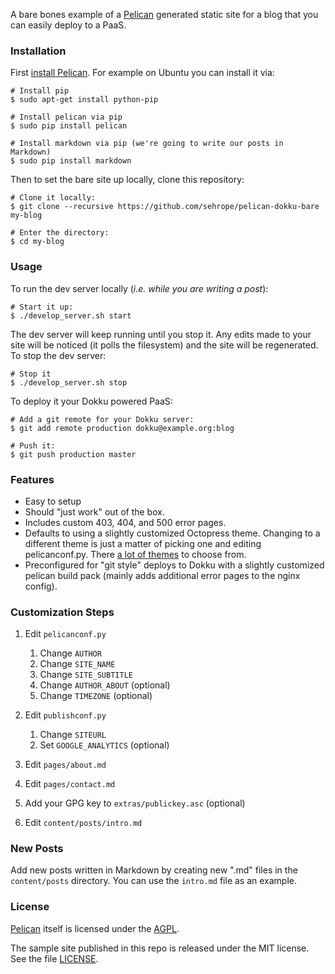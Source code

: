 A bare bones example of a [Pelican] generated static site for a blog that you can easily deploy to a PaaS.

### Installation

First [install Pelican](http://docs.getpelican.com/en/3.3.0/getting_started.html#installing-pelican). For example on Ubuntu you can install it via:

    # Install pip
    $ sudo apt-get install python-pip

    # Install pelican via pip
    $ sudo pip install pelican
    
    # Install markdown via pip (we're going to write our posts in Markdown)
    $ sudo pip install markdown

Then to set the bare site up locally, clone this repository:

    # Clone it locally:
    $ git clone --recursive https://github.com/sehrope/pelican-dokku-bare my-blog

    # Enter the directory:
    $ cd my-blog

### Usage

To run the dev server locally (*i.e. while you are writing a post*):

    # Start it up:
    $ ./develop_server.sh start

The dev server will keep running until you stop it. Any edits made to your site will be noticed (it polls the filesystem) and the site will be regenerated. To stop the dev server:

    # Stop it
    $ ./develop_server.sh stop

To deploy it your Dokku powered PaaS:

    # Add a git remote for your Dokku server:
    $ git add remote production dokku@example.org:blog

    # Push it:
    $ git push production master

### Features

* Easy to setup
* Should "just work" out of the box.
* Includes custom 403, 404, and 500 error pages.
* Defaults to using a slightly customized Octopress theme. Changing to a different theme is just a matter of picking one and editing pelicanconf.py. There [a lot of themes](https://github.com/getpelican/pelican-themes) to choose from.
* Preconfigured for "git style" deploys to Dokku with a slightly customized pelican build pack (mainly adds additional error pages to the nginx config).

### Customization Steps

1. Edit `pelicanconf.py`

    1. Change `AUTHOR`
    1. Change `SITE_NAME`
    1. Change `SITE_SUBTITLE`
    1. Change `AUTHOR_ABOUT` (optional)
    1. Change `TIMEZONE` (optional)

1. Edit `publishconf.py`

    1. Change `SITEURL`
    1. Set `GOOGLE_ANALYTICS` (optional)

1. Edit `pages/about.md`
1. Edit `pages/contact.md`
1. Add your GPG key to `extras/publickey.asc` (optional)
1. Edit `content/posts/intro.md`

### New Posts

Add new posts written in Markdown by creating new ".md" files in the `content/posts` directory. You can use the `intro.md` file as an example.

### License
[Pelican] itself is licensed under the [AGPL](https://github.com/getpelican/pelican/blob/master/LICENSE).

The sample site published in this repo is released under the MIT license. See the file [LICENSE](LICENSE).

[Pelican]: http://blog.getpelican.com/
